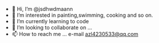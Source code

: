 - 👋 Hi, I’m @jsdhwdmaann
- 👀 I’m interested in painting,swimming, cooking and so on. 
- 🌱 I’m currently learning to code
- 💞️ I’m looking to collaborate on …
- 📫 How to reach me ...
    e-mail   azl4230533@qq.com 

<!---
jsdhwdmaann/jsdhwdmaann is a ✨ special ✨ repository because its `README.md` (this file) appears on your GitHub profile.
You can click the Preview link to take a look at your changes.
--->
